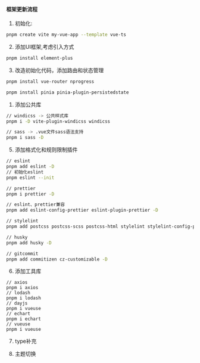#### 框架更新流程
1. 初始化:
```bash
pnpm create vite my-vue-app --template vue-ts
```
2. 添加UI框架,考虑引入方式
```bash
pnpm install element-plus
```
3. 改造初始化代码，添加路由和状态管理
```bash
pnpm install vue-router nprogress

pnpm install pinia pinia-plugin-persistedstate
```

1. 添加公共库
```bash
// windicss -> 公共样式库
pnpm i -D vite-plugin-windicss windicss

// sass -> .vue文件sass语法支持
pnpm i sass -D

```

5. 添加格式化和规则限制插件
```bash
// eslint
pnpm add eslint -D
// 初始化eslint
pnpm eslint --init

// prettier
pnpm i prettier -D

// eslint、prettier兼容
pnpm add eslint-config-prettier eslint-plugin-prettier -D

// stylelint
pnpm add postcss postcss-scss postcss-html stylelint stylelint-config-prettier stylelint-config-rational-order stylelint-config-standard stylelint-config-recommended-vue stylelint-config-recommended-scss stylelint-order -D

// husky
pnpm add husky -D

// gitcommit
pnpm add commitizen cz-customizable -D

```

6. 添加工具库
```
// axios
pnpm i axios
// lodash
pnpm i lodash
// dayjs
pnpm i vueuse
// echart
pnpm i echart
// vueuse
pnpm i vueuse
```

7. type补充


8. 主题切换
